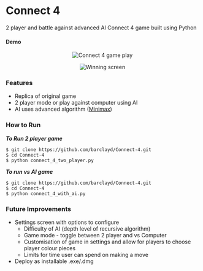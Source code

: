 # Connect 4

2 player and battle against advanced AI Connect 4 game built using Python


#### Demo

<p align="center">
  <img alt="Connect 4 game play" src='https://user-images.githubusercontent.com/39765499/56462040-26ef7080-63b4-11e9-8f5a-7f0b4dec216d.gif'>
</p>

<p align="center">
  <img alt="Winning screen" src='https://user-images.githubusercontent.com/39765499/56461893-f9092c80-63b1-11e9-9a9e-d46439a6365a.png'>
</p>

### Features

* Replica of original game
* 2 player mode or play against computer using AI
* AI uses advanced algorithm ([Minimax](https://www.geeksforgeeks.org/minimax-algorithm-in-game-theory-set-1-introduction/))

### How to Run

**_To Run 2 player game_**

```console
$ git clone https://github.com/barclayd/Connect-4.git
$ cd Connect-4
$ python connect_4_two_player.py
```

**_To run vs AI game_**

```console
$ git clone https://github.com/barclayd/Connect-4.git
$ cd Connect-4
$ python connect_4_with_ai.py
```

### Future Improvements

* Settings screen with options to configure
    * Difficulty of AI (depth level of recursive algorithm)
    * Game mode - toggle between 2 player and vs Computer
    * Customisation of game in settings and allow for players to choose player colour pieces
    * Limits for time user can spend on making a move
* Deploy as installable .exe/.dmg
